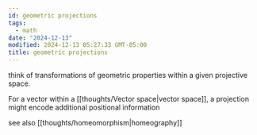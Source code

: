 ```yaml
---
id: geometric projections
tags:
  - math
date: "2024-12-13"
modified: 2024-12-13 05:27:33 GMT-05:00
title: geometric projections
---
```


think of transformations of geometric properties within a given projective space.

For a vector within a [[thoughts/Vector space|vector space]], a projection might encode additional positional information

see also [[thoughts/homeomorphism|homeography]]

